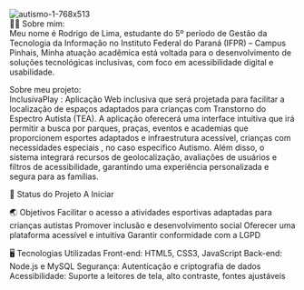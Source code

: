![autismo-1-768x513](https://github.com/user-attachments/assets/9df0fb29-e422-437f-bf45-e4d434144521)          
👨‍🎓 Sobre mim:  
Meu nome é Rodrigo de Lima, estudante do 5º período de Gestão da Tecnologia da Informação no Instituto Federal do Paraná (IFPR) – Campus Pinhais, 
Minha atuação acadêmica está voltada para o desenvolvimento de soluções tecnológicas inclusivas, com foco em acessibilidade digital e usabilidade.
    
Sobre meu projeto:    
InclusivaPlay : Aplicação Web inclusiva que será projetada para facilitar a localização de espaços adaptados para crianças com Transtorno do Espectro Autista (TEA). 
A aplicação oferecerá uma interface intuitiva que irá permitir a busca por parques, praças, eventos e academias que proporcionem esportes adaptados e infraestrutura acessível,
crianças com necessidades especiais , no caso especifico Autismo.
Além disso, o sistema integrará recursos de geolocalização, avaliações de usuários e filtros de acessibilidade, garantindo uma experiência personalizada e segura para as famílias.
  
🎯 Status do Projeto
A Iniciar
  
🌏 Objetivos
Facilitar o acesso a atividades esportivas adaptadas para crianças autistas
Promover inclusão e desenvolvimento social
Oferecer uma plataforma acessível e intuitiva
Garantir conformidade com a LGPD
  
🖥 Tecnologias Utilizadas
Front-end: HTML5, CSS3, JavaScript
Back-end: Node.js e MySQL
Segurança: Autenticação e criptografia de dados
Acessibilidade: Suporte a leitores de tela, alto contraste, fontes ajustáveis

